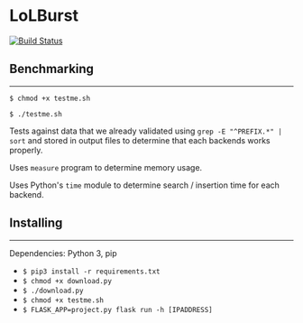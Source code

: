 # LoLBurst 

[![Build
Status](https://travis-ci.org/noyoshi/LoLBurst.svg?branch=master)](https://travis-ci.org/noyoshi/LoLBurst)

## Benchmarking 
---

`$ chmod +x testme.sh`

`$ ./testme.sh`

Tests against data that we already validated using `grep -E "^PREFIX.*" | sort` 
and stored in output files to determine that each backends works properly. 

Uses `measure` program to determine memory usage. 

Uses Python's `time` module to determine search / insertion time for each
backend. 

## Installing 
---

Dependencies: Python 3, pip

- `$ pip3 install -r requirements.txt`
- `$ chmod +x download.py`
- `$ ./download.py`
- `$ chmod +x testme.sh`
- `$ FLASK_APP=project.py flask run -h [IPADDRESS]`
